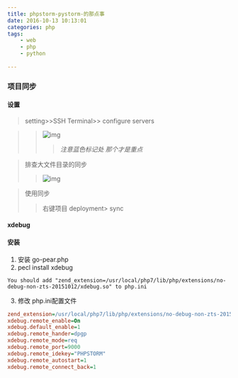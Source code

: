 ```yaml
---
title: phpstorm-pystorm-的那点事
date: 2016-10-13 10:13:01
categories: php
tags:
    - web
    - php
    - python
    
---
```


### 项目同步

#### 设置
> setting>>SSH Terminal>> configure servers

>> ![img](setting.PNG)
>>> *注意蓝色标记处 那个才是重点*

> 排查大文件目录的同步
>> ![img](exclude.PNG)

> 使用同步
>> 右键项目 deployment> sync

#### xdebug

#### 安装
1. 安装 go-pear.php
2. pecl install xdebug
```
You should add "zend_extension=/usr/local/php7/lib/php/extensions/no-debug-non-zts-20151012/xdebug.so" to php.ini

```

3. 修改 php.ini配置文件
```ini
zend_extension=/usr/local/php7/lib/php/extensions/no-debug-non-zts-20151012/xdebug.so"
xdebug.remote_enable=On
xdebug.default_enable=1
xdebug.remote_hander=dpgp
xdebug.remote_mode=req
xdebug.remote_port=9000
xdebug.remote_idekey="PHPSTORM"
xdebug.remote_autostart=1
xdebug.remote_connect_back=1

```